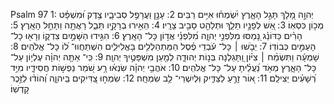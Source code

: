 Psalm 97
1: יְהוָ֣ה מָ֭לָךְ תָּגֵ֣ל הָאָ֑רֶץ יִ֝שְׂמְח֗וּ אִיִּ֥ים רַבִּֽים׃
2: עָנָ֣ן וַעֲרָפֶ֣ל סְבִיבָ֑יו צֶ֥דֶק וּ֝מִשְׁפָּ֗ט מְכ֣וֹן כִּסְאֽוֹ׃
3: אֵ֭שׁ לְפָנָ֣יו תֵּלֵ֑ךְ וּתְלַהֵ֖ט סָבִ֣יב צָרָֽיו׃
4: הֵאִ֣ירוּ בְרָקָ֣יו תֵּבֵ֑ל רָאֲתָ֖ה וַתָּחֵ֣ל הָאָֽרֶץ׃
5: הָרִ֗ים כַּדּוֹנַ֗ג נָ֭מַסּוּ מִלִּפְנֵ֣י יְהוָ֑ה מִ֝לִּפְנֵ֗י אֲד֣וֹן כָּל־ הָאָֽרֶץ׃
6: הִגִּ֣ידוּ הַשָּׁמַ֣יִם צִדְק֑וֹ וְרָא֖וּ כָל־ הָעַמִּ֣ים כְּבוֹדֽוֹ׃
7: יֵבֹ֤שׁוּ ׀ כָּל־ עֹ֬בְדֵי פֶ֗סֶל הַמִּֽתְהַלְלִ֥ים בָּאֱלִילִ֑ים הִשְׁתַּחֲווּ־ ל֝וֹ כָּל־ אֱלֹהִֽים׃
8: שָׁמְעָ֬ה וַתִּשְׂמַ֨ח ׀ צִיּ֗וֹן וַ֭תָּגֵלְנָה בְּנ֣וֹת יְהוּדָ֑ה לְמַ֖עַן מִשְׁפָּטֶ֣יךָ יְהוָֽה׃
9: כִּֽי־ אַתָּ֤ה יְהוָ֗ה עֶלְי֥וֹן עַל־ כָּל־ הָאָ֑רֶץ מְאֹ֥ד נַ֝עֲלֵ֗יתָ עַל־ כָּל־ אֱלֹהִֽים׃
10: אֹהֲבֵ֥י יְהוָ֗ה שִׂנְא֫וּ רָ֥ע שֹׁ֭מֵר נַפְשׁ֣וֹת חֲסִידָ֑יו מִיַּ֥ד רְ֝שָׁעִ֗ים יַצִּילֵֽם׃
11: א֭וֹר זָרֻ֣עַ לַצַּדִּ֑יק וּֽלְיִשְׁרֵי־ לֵ֥ב שִׂמְחָֽה׃
12: שִׂמְח֣וּ צַ֭דִּיקִים בַּֽיהוָ֑ה וְ֝הוֹד֗וּ לְזֵ֣כֶר קָדְשֽׁוֹ׃